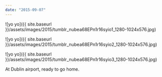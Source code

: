 ```yaml
---
date: "2015-09-07"
---
```


![yo yo]({{ site.baseurl }}/assets/images/2015/tumblr_nubea68EPn1r16syio1_1280-1024x576.jpg)

![yo yo]({{ site.baseurl }}/assets/images/2015/tumblr_nubea68EPn1r16syio2_1280-1024x576.jpg)

![yo yo]({{ site.baseurl }}/assets/images/2015/tumblr_nubea68EPn1r16syio3_1280-1024x576.jpg)

At Dublin airport, ready to go home.
